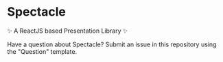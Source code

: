 # Spectacle

<!-- TODO BADGES -->

✨ A ReactJS based Presentation Library ✨

<!-- Looking for a quick preview of what you can do with Spectacle? Check out our Live Demo deck [here](TODO). -->

Have a question about Spectacle? Submit an issue in this repository using the "Question" template.

<!--
## Table of Contents
TODO - automate this
-->


